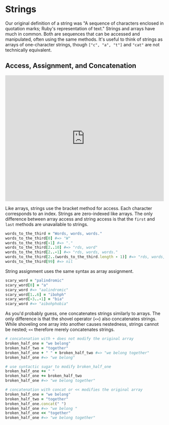 # Strings

Our original definition of a string was "A sequence of characters enclosed in
quotation marks; Ruby's representation of text." Strings and arrays have much in
common. Both are sequences that can be accessed and manipulated, often using the
same methods. It's useful to think of strings as arrays of one-character
strings, though `["c", "a", "t"]` and `"cat"` are not technically equivalent.


## Access, Assignment, and Concatenation

<iframe src="https://player.vimeo.com/video/181974255?rel=0" width="100%" height="400px" frameborder="0" webkitallowfullscreen="" mozallowfullscreen="" allowfullscreen="" style="line-height: 1.6em;" rel="line-height: 1.6em;"></iframe>

Like arrays, strings use the bracket method for access. Each character
corresponds to an index. Strings are zero-indexed like arrays. The only
difference between array access and string access is that the `first` and `last`
methods are unavailable to strings.  

```ruby
words_to_the_third = "Words, words, words."
words_to_the_third[0] #=> "W"
words_to_the_third[-1] #=> "."
words_to_the_third[2..10] #=> "rds, word"
words_to_the_third[2..-1] #=> "rds, words, words."
words_to_the_third[2..(words_to_the_third.length - 1)] #=> "rds, words, words."
words_to_the_third[99] #=> nil
```

String assignment uses the same syntax as array assignment.

```ruby
scary_word = "palindromic"
scary_word[0] = "a"
scary_word #=> "aalindromic"
scary_word[1..6] = "ibohph"
scary_word[-3..-1] = "bia"
scary_word #=> "aibohphobia"
```

As you'd probably guess, one concatenates strings similarly to arrays. The only
difference is that the shovel operator (`<<`) also concatenates strings. While
shoveling one array into another causes nestedness, strings cannot be nested; `<<`
therefore merely concatenates strings.

```ruby
# concatenation with + does not modify the original array
broken_half_one = "we belong"
broken_half_two = "together"
broken_half_one + " " + broken_half_two #=> "we belong together"
broken_half_one #=> "we belong"

# use syntactic sugar to modify broken_half_one
broken_half_one += " "
broken_half_one += broken_half_two
broken_half_one #=> "we belong together"

# concatenation with concat or << modifies the original array
broken_half_one = "we belong"
broken_half_two = "together"
broken_half_one.concat(" ")
broken_half_one #=> "we belong "
broken_half_one << "together"
broken_half_one #=> "we belong together"
```
